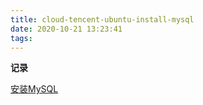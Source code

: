 ```yaml
---
title: cloud-tencent-ubuntu-install-mysql
date: 2020-10-21 13:23:41
tags: 
---
```


<b class="bgc-a5673f">记录</b>

[安装MySQL](https://cloud.tencent.com/developer/article/1470612)